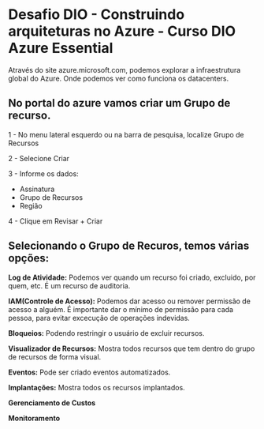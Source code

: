 # Desafio DIO - Construindo arquiteturas no Azure - Curso DIO Azure Essential

Através do site azure.microsoft.com, podemos explorar a infraestrutura global do Azure. Onde podemos ver como funciona os datacenters.

## No portal do azure vamos criar um Grupo de recurso.

1 - No menu lateral esquerdo ou na barra de pesquisa, localize Grupo de Recursos 

2 - Selecione Criar

3 - Informe os dados:
  - Assinatura
  - Grupo de Recursos
  - Região

4 - Clique em Revisar + Criar


## Selecionando o Grupo de Recuros, temos várias opções:

**Log de Atividade:** Podemos ver quando um recurso foi criado, excluido, por quem, etc. É um recurso de auditoria.

**IAM(Controle de Acesso):** Podemos dar acesso ou remover permissão de acesso a alguém. É importante dar o mínimo de permissão para cada pessoa, para evitar excecução de operações indevidas.

**Bloqueios:** Podendo restringir o usuário de excluir recursos.

**Visualizador de Recursos:** Mostra todos recursos que tem dentro do grupo de recursos de forma visual.

**Eventos:** Pode ser criado eventos automatizados.

**Implantações:** Mostra todos os recursos implantados.

**Gerenciamento de Custos**

**Monitoramento**






